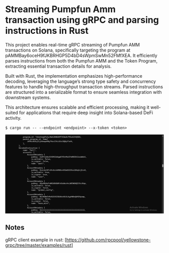 # Streaming Pumpfun Amm transaction using gRPC and parsing instructions in Rust

This project enables real-time gRPC streaming of Pumpfun AMM transactions on Solana, specifically targeting the program at pAMMBay6oceH9fJKBRHGP5D4bD4sWpmSwMn52FMfXEA.
It efficiently parses instructions from both the Pumpfun AMM and the Token Program, extracting essential transaction details for analysis.

Built with Rust, the implementation emphasizes high-performance decoding, leveraging the language’s strong type safety and concurrency features to handle high-throughput transaction streams.
Parsed instructions are structured into a serializable format to ensure seamless integration with downstream systems.

This architecture ensures scalable and efficient processing, making it well-suited for applications that require deep insight into Solana-based DeFi activity.

```
$ cargo run -- --endpoint <endpoint> --x-token <token>
```

![screenshot](assets/pump-amm.png?raw=true "Screenshot")

## Notes

gRPC client example in rust: [https://github.com/rpcpool/yellowstone-grpc/tree/master/examples/rust]
